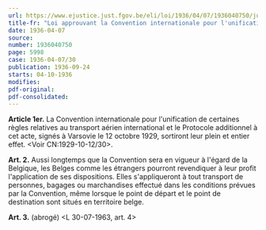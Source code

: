 ```yaml
---
url: https://www.ejustice.just.fgov.be/eli/loi/1936/04/07/1936040750/justel
title-fr: "Loi approuvant la Convention internationale pour l'unification de certaines règles relatives au transport aérien international et le Protocole additionnel, signés à Varsovie le 12 octobre 1929."
date: 1936-04-07
source:
number: 1936040750
page: 5998
case: 1936-04-07/30
publication: 1936-09-24
starts: 04-10-1936
modifies:
pdf-original:
pdf-consolidated:
---
```


**Article 1er.** La Convention internationale pour l'unification de certaines règles relatives au transport aérien international et le Protocole additionnel à cet acte, signés à Varsovie le 12 octobre 1929, sortiront leur plein et entier effet. <Voir CN:1929-10-12/30>.

**Art. 2.** Aussi longtemps que la Convention sera en vigueur à l'égard de la Belgique, les Belges comme les étrangers pourront revendiquer à leur profit l'application de ses dispositions. Elles s'appliqueront à tout transport de personnes, bagages ou marchandises effectué dans les conditions prévues par la Convention, même lorsque le point de départ et le point de destination sont situés en territoire belge.

**Art. 3.** (abrogé) <L 30-07-1963, art. 4>
